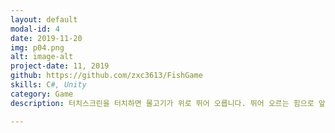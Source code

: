 ```yaml
---
layout: default
modal-id: 4
date: 2019-11-20
img: p04.png
alt: image-alt
project-date: 11, 2019
github: https://github.com/zxc3613/FishGame
skills: C#, Unity
category: Game
description: 터치스크린을 터치하면 물고기가 위로 뛰어 오릅니다. 뛰어 오르는 힘으로 앞에 장애물이 나오는것을 피하는 게임.

---
```

